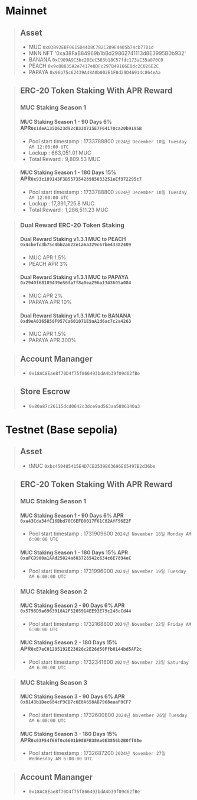 # Mainnet
>## Asset
> * MUC `0x03B92EBF0615D44D8C782C209E4405b74cb77D1d`
> * MNN NFT '0xa38FaB84969b1bBd29862741113d8E3995B0b932'
> * BANANA `0xC909A9C3bc20EeC563b18C57fdc173aC35a070C0`
> * PEACH `0x9c88835A2e7417e0DFc297B49166E0dc2C026E2C`
> * PAPAYA `0x96b75c62439A48A0b002E1F8d29D46914c864eAa`

> ## ERC-20 Token Staking With APR Reward
> ### MUC Staking Season 1
> #### MUC Staking Season 1 - 90 Days 6% APR`0x1deA135D623d92cB338715E7F64170ca20b9195B`
> * Pool start timestamp : 1733788800 `2024년 December 10일 Tuesday AM 12:00:00 UTC`
> * Lockup : 663,051.01 MUC
> * Total Reward : 9,809.53 MUC

> #### MUC Staking Season 1 - 180 Days 15% APR`0x93c189143F3B55735428985033251eEf972295c7`
> * Pool start timestamp : 1733788800 `2024년 December 10일 Tuesday AM 12:00:00 UTC`
> * Lockup : 17,391,725.8 MUC
> * Total Reward : 1,286,511.23 MUC

> ### Dual Reward ERC-20 Token Staking
> #### Dual Reward Staking v1.3.1 MUC to PEACH `0x4cbefc3b75c4bb2a622e1a6a329c67be43382409`
> * MUC APR 1.5%
> * PEACH APR 3%
> #### Dual Reward Staking v1.3.1 MUC to PAPAYA `0x2940f68189439e56fa7f8a0ea296a1343605a084`
> * MUC APR 2%
> * PAPAYA APR 10%
> #### Dual Reward Staking v1.3.1 MUC to BANANA `0xd9eA0365B50F957Ca601071E9aA1d6ac7c2a4263`
> * MUC APR 1.5%
> * PAPAYA APR 300%

> ## Account Mananger
> * `0x18AC8Eae8f70D4f75f866493bdA4b39f09d62fBe`

> ## Store Escrow
> * `0x80a87c26115dcd0642c3dce9ad563aa5806140a3`

# Testnet (Base sepolia)
>## Asset
> * tMUC `0xbc450485415E4D7CB2539B63696E65497B2d36be`

> ## ERC-20 Token Staking With APR Reward
> ### MUC Staking Season 1
> #### MUC Staking Season 1 - 90 Days 6% APR `0xa43Cda34fC16Bbd70C6EFD0017F61C82AfF96E2F`
> * Pool start timestamp : 1731909600 `2024년 November 18일 Monday AM 6:00:00 UTC`
> #### MUC Staking Season 1 - 180 Days 15% APR `0xaFCD900a1AAd25024a803728542c634c6E7894eC`
> * Pool start timestamp : 1731996000 `2024년 November 19일 Tuesday AM 6:00:00 UTC`

> ### MUC Staking Season 2
> #### MUC Staking Season 2 - 90 Days 6% APR `0x5798D9a6963918A2F5205914EE93E79c248cCd44`
> * Pool start timestamp : 1732168800 `2024년 November 22일 Friday AM 6:00:00 UTC`
> #### MUC Staking Season 2 - 180 Days 15% APR`0xE7eC01295192E23026c2E26d50Ffb0144bd5AF2c`
> * Pool start timestamp : 1732341600 `2024년 November 23일 Saturday AM 6:00:00 UTC`

> ### MUC Staking Season 3
> #### MUC Staking Season 3 - 90 Days 6% APR `0x8143b1Dec684cF9CB7c6E8A658AB7968eaaF0CF7`
> * Pool start timestamp : 1732600800 `2024년 November 26일 Tuesday AM 6:00:00 UTC`
> #### MUC Staking Season 3 - 180 Days 15% APR`0x03F54f66f0c6601b98BFB38Ae0E3856b2B0ff08e`
> * Pool start timestamp : 1732687200 `2024년 November 27일 Wednesday AM 6:00:00 UTC`

> ## Account Mananger
> * `0x18AC8Eae8f70D4f75f866493bdA4b39f09d62fBe`